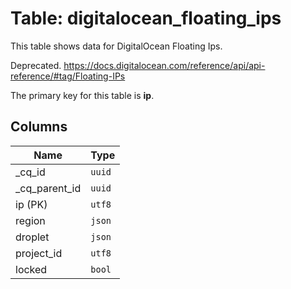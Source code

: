 # Table: digitalocean_floating_ips

This table shows data for DigitalOcean Floating Ips.

Deprecated. https://docs.digitalocean.com/reference/api/api-reference/#tag/Floating-IPs

The primary key for this table is **ip**.

## Columns

| Name          | Type          |
| ------------- | ------------- |
|_cq_id|`uuid`|
|_cq_parent_id|`uuid`|
|ip (PK)|`utf8`|
|region|`json`|
|droplet|`json`|
|project_id|`utf8`|
|locked|`bool`|